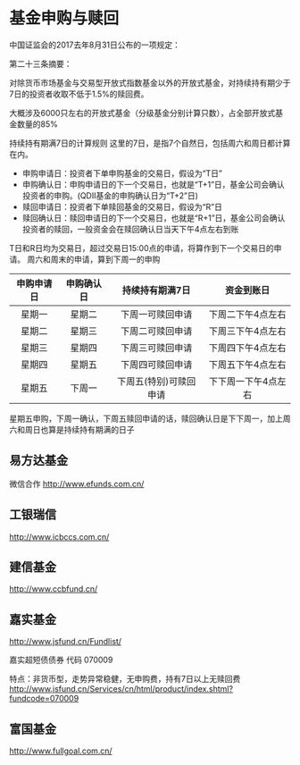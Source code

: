# 基金申购与赎回

中国证监会的2017去年8月31日公布的一项规定：

第二十三条摘要：

对除货币市场基金与交易型开放式指数基金以外的开放式基金，对持续持有期少于7日的投资者收取不低于1.5%的赎回费。

大概涉及6000只左右的开放式基金（分级基金分别计算只数），占全部开放式基金数量的85%

持续持有期满7日的计算规则
这里的7日，是指7个自然日，包括周六和周日都计算在内。

- 申购申请日：投资者下单申购基金的交易日，假设为“T日”
- 申购确认日：申购申请日的下一个交易日，也就是“T+1”日，基金公司会确认投资者的申购。(QDII基金的申购确认日为“T+2”日)
- 赎回申请日：投资者下单赎回基金的交易日，假设为“R”日
- 赎回确认日：赎回申请日的下一个交易日，也就是“R+1”日，基金公司会确认投资者的赎回，一般资金会在赎回确认日当天下午4点左右到账

T日和R日均为交易日，超过交易日15:00点的申请，将算作到下一个交易日的申请。
周六和周末的申请，算到下周一的申购

| 申购申请日 | 申购确认日 | 持续持有期满7日 | 资金到账日 |
|:---:|:---:|:---:|:---:|
| 星期一 | 星期二 | 下周一可赎回申请 | 下周二下午4点左右 |
| 星期二 | 星期三 | 下周二可赎回申请 | 下周三下午4点左右 |
| 星期三 | 星期四 | 下周三可赎回申请 | 下周四下午4点左右 |
| 星期四 | 星期五 | 下周四可赎回申请 | 下周五下午4点左右 |
| 星期五 | 下周一 | 下周五(特别)可赎回申请 | 下下周一下午4点左右 |

星期五申购，下周一确认，下周五赎回申请的话，赎回确认日是下下周一，加上周六和周日也算是持续持有期满的日子

## 易方达基金
微信合作
http://www.efunds.com.cn/

## 工银瑞信
http://www.icbccs.com.cn/

## 建信基金
http://www.ccbfund.cn/

## 嘉实基金
http://www.jsfund.cn/Fundlist/

嘉实超短债债券 代码 070009

特点：非货币型，走势异常稳健，无申购费，持有7日以上无赎回费
http://www.jsfund.cn/Services/cn/html/product/index.shtml?fundcode=070009

## 富国基金
http://www.fullgoal.com.cn/






